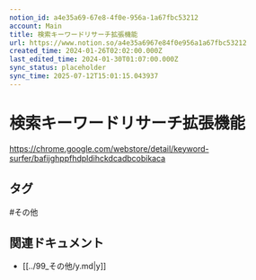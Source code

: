 ```yaml
---
notion_id: a4e35a69-67e8-4f0e-956a-1a67fbc53212
account: Main
title: 検索キーワードリサーチ拡張機能
url: https://www.notion.so/a4e35a6967e84f0e956a1a67fbc53212
created_time: 2024-01-26T02:02:00.000Z
last_edited_time: 2024-01-30T01:07:00.000Z
sync_status: placeholder
sync_time: 2025-07-12T15:01:15.043937
---
```

# 検索キーワードリサーチ拡張機能

https://chrome.google.com/webstore/detail/keyword-surfer/bafijghppfhdpldihckdcadbcobikaca

## タグ

#その他 

## 関連ドキュメント

- [[../99_その他/y.md|y]]
